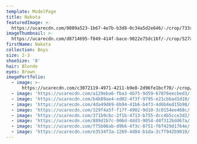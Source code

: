 ```yaml
---
template: ModelPage
title: Nakota
featuredImage: >-
  https://ucarecdn.com/0809a523-1b67-4e7b-b3d8-0c34a5d2e646/-/crop/733x532/0,108/-/preview/
imageThumbnail: >-
  https://ucarecdn.com/d8714695-f049-414f-bace-9022e75dc16f/-/crop/527x716/705,41/-/preview/
firstName: Nakota
collection: Boys
size: 2-3
shoeSize: '8'
hair: Blonde
eyes: Brown
imagePortfolio:
  - image: >-
      https://ucarecdn.com/c3072119-4971-4211-b9e8-2d96fe1bcf70/-/crop/1379x1092/271,0/-/preview/
  - image: 'https://ucarecdn.com/a129eba6-fba3-4b75-9d59-67876eecbed3/'
  - image: 'https://ucarecdn.com/b4b89ae4-ed02-4f3f-9795-e21cbbad1d10/'
  - image: 'https://ucarecdn.com/4da49d69-6b94-41b6-b4f3-4d6b4ed15b98/'
  - image: 'https://ucarecdn.com/329f4a5f-f17f-4902-9d10-3c0154ee468c/'
  - image: 'https://ucarecdn.com/371b9cbc-2f1b-4713-b755-dcc4b5cce3d2/'
  - image: 'https://ucarecdn.com/889d1b7c-906d-4dd3-9054-d4f312bdd67a/'
  - image: 'https://ucarecdn.com/f75b06ab-d9b6-4f3c-8751-f6f429d1764e/'
  - image: 'https://ucarecdn.com/e3534f3a-1269-4d84-b1da-3cff942b9010/'
---
```



